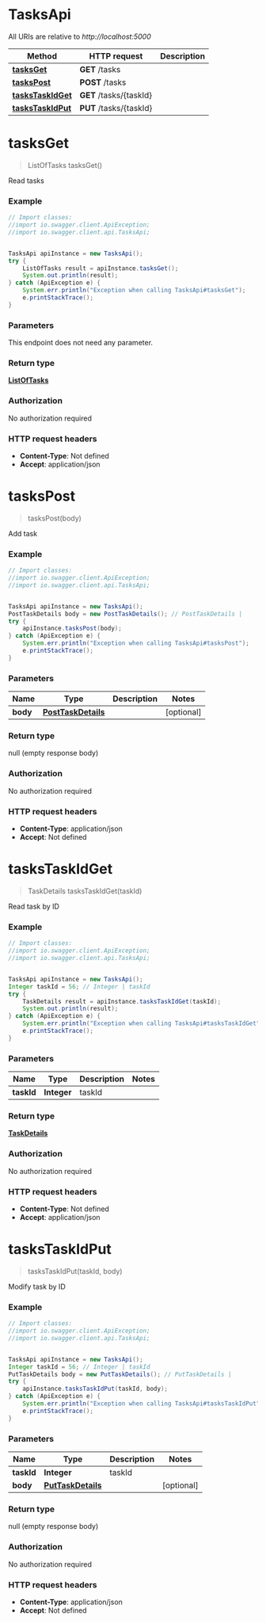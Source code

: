 # TasksApi

All URIs are relative to *http://localhost:5000*

Method | HTTP request | Description
------------- | ------------- | -------------
[**tasksGet**](TasksApi.md#tasksGet) | **GET** /tasks | 
[**tasksPost**](TasksApi.md#tasksPost) | **POST** /tasks | 
[**tasksTaskIdGet**](TasksApi.md#tasksTaskIdGet) | **GET** /tasks/{taskId} | 
[**tasksTaskIdPut**](TasksApi.md#tasksTaskIdPut) | **PUT** /tasks/{taskId} | 

<a name="tasksGet"></a>
# **tasksGet**
> ListOfTasks tasksGet()



Read tasks

### Example
```java
// Import classes:
//import io.swagger.client.ApiException;
//import io.swagger.client.api.TasksApi;


TasksApi apiInstance = new TasksApi();
try {
    ListOfTasks result = apiInstance.tasksGet();
    System.out.println(result);
} catch (ApiException e) {
    System.err.println("Exception when calling TasksApi#tasksGet");
    e.printStackTrace();
}
```

### Parameters
This endpoint does not need any parameter.

### Return type

[**ListOfTasks**](ListOfTasks.md)

### Authorization

No authorization required

### HTTP request headers

 - **Content-Type**: Not defined
 - **Accept**: application/json

<a name="tasksPost"></a>
# **tasksPost**
> tasksPost(body)



Add task

### Example
```java
// Import classes:
//import io.swagger.client.ApiException;
//import io.swagger.client.api.TasksApi;


TasksApi apiInstance = new TasksApi();
PostTaskDetails body = new PostTaskDetails(); // PostTaskDetails | 
try {
    apiInstance.tasksPost(body);
} catch (ApiException e) {
    System.err.println("Exception when calling TasksApi#tasksPost");
    e.printStackTrace();
}
```

### Parameters

Name | Type | Description  | Notes
------------- | ------------- | ------------- | -------------
 **body** | [**PostTaskDetails**](PostTaskDetails.md)|  | [optional]

### Return type

null (empty response body)

### Authorization

No authorization required

### HTTP request headers

 - **Content-Type**: application/json
 - **Accept**: Not defined

<a name="tasksTaskIdGet"></a>
# **tasksTaskIdGet**
> TaskDetails tasksTaskIdGet(taskId)



Read task by ID

### Example
```java
// Import classes:
//import io.swagger.client.ApiException;
//import io.swagger.client.api.TasksApi;


TasksApi apiInstance = new TasksApi();
Integer taskId = 56; // Integer | taskId
try {
    TaskDetails result = apiInstance.tasksTaskIdGet(taskId);
    System.out.println(result);
} catch (ApiException e) {
    System.err.println("Exception when calling TasksApi#tasksTaskIdGet");
    e.printStackTrace();
}
```

### Parameters

Name | Type | Description  | Notes
------------- | ------------- | ------------- | -------------
 **taskId** | **Integer**| taskId |

### Return type

[**TaskDetails**](TaskDetails.md)

### Authorization

No authorization required

### HTTP request headers

 - **Content-Type**: Not defined
 - **Accept**: application/json

<a name="tasksTaskIdPut"></a>
# **tasksTaskIdPut**
> tasksTaskIdPut(taskId, body)



Modify task by ID

### Example
```java
// Import classes:
//import io.swagger.client.ApiException;
//import io.swagger.client.api.TasksApi;


TasksApi apiInstance = new TasksApi();
Integer taskId = 56; // Integer | taskId
PutTaskDetails body = new PutTaskDetails(); // PutTaskDetails | 
try {
    apiInstance.tasksTaskIdPut(taskId, body);
} catch (ApiException e) {
    System.err.println("Exception when calling TasksApi#tasksTaskIdPut");
    e.printStackTrace();
}
```

### Parameters

Name | Type | Description  | Notes
------------- | ------------- | ------------- | -------------
 **taskId** | **Integer**| taskId |
 **body** | [**PutTaskDetails**](PutTaskDetails.md)|  | [optional]

### Return type

null (empty response body)

### Authorization

No authorization required

### HTTP request headers

 - **Content-Type**: application/json
 - **Accept**: Not defined

